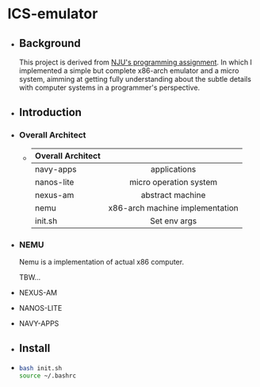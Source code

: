 # ICS-emulator

- ## Background

  This project is derived from <u>NJU's programming assignment</u>. In which I implemented a simple but complete x86-arch emulator and a micro system,  aimming at getting fully understanding about the subtle details with computer systems in a programmer's perspective.

- ## Introduction

- ### Overall Architect

  - | Overall Architect |                                 |
    | ----------------- | :-----------------------------: |
    | navy-apps         |          applications           |
    | nanos-lite        |     micro operation system      |
    | nexus-am          |        abstract machine         |
    | nemu              | x86-arch machine implementation |
    | init.sh           |          Set env args           |

- ### NEMU

  Nemu is a implementation of actual x86 computer.

  TBW...

- NEXUS-AM

- NANOS-LITE

- NAVY-APPS

- ## Install

- ```bash
  bash init.sh
  source ~/.bashrc
  ```

  
